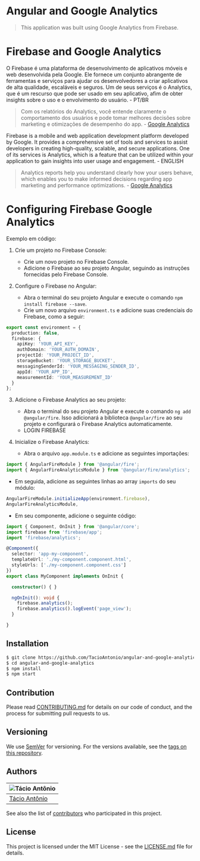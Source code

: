 # Angular and Google Analytics
> This application was built using Google Analytics from Firebase.

# Firebase and Google Analytics
O Firebase é uma plataforma de desenvolvimento de aplicativos móveis e web desenvolvida pela Google. Ele fornece um conjunto abrangente de ferramentas e serviços para ajudar os desenvolvedores a criar aplicativos de alta qualidade, escaláveis e seguros.
Um de seus serviços é o Analytics, que é um rescurso que pode ser usado em seu aplicativo, afim de obter
insights sobre o uso e o envolvimento do usuário. - PT/BR
>Com os relatórios do Analytics, você entende claramente o comportamento dos usuários e pode tomar melhores decisões sobre marketing e otimizações de desempenho do app. - [Google Analytics](https://firebase.google.com/docs/analytics)

Firebase is a mobile and web application development platform developed by Google. It provides a comprehensive set of tools and services to assist developers in creating high-quality, scalable, and secure applications. One of its services is Analytics, which is a feature that can be utilized within your application to gain insights into user usage and engagement. - ENGLISH
>Analytics reports help you understand clearly how your users behave, which enables you to make informed decisions regarding app marketing and performance optimizations. - [Google Analytics](https://firebase.google.com/docs/analytics)


# Configuring Firebase Google Analytics
Exemplo em código:

1. Crie um projeto no Firebase Console:
   - Crie um novo projeto no Firebase Console.
   - Adicione o Firebase ao seu projeto Angular, seguindo as instruções fornecidas pelo Firebase Console.

2. Configure o Firebase no Angular:
   - Abra o terminal do seu projeto Angular e execute o comando `npm install firebase --save`.
   - Crie um novo arquivo `environment.ts` e adicione suas credenciais do Firebase, como a seguir:

```typescript
export const environment = {
  production: false,
  firebase: {
    apiKey: 'YOUR_API_KEY',
    authDomain: 'YOUR_AUTH_DOMAIN',
    projectId: 'YOUR_PROJECT_ID',
    storageBucket: 'YOUR_STORAGE_BUCKET',
    messagingSenderId: 'YOUR_MESSAGING_SENDER_ID',
    appId: 'YOUR_APP_ID',
    measurementId: 'YOUR_MEASUREMENT_ID'
  }
};
```

3. Adicione o Firebase Analytics ao seu projeto:
   - Abra o terminal do seu projeto Angular e execute o comando `ng add @angular/fire`. Isso adicionará a biblioteca `@angular/fire` ao seu projeto e configurará o Firebase Analytics automaticamente.
   - LOGIN FIREBASE

4. Inicialize o Firebase Analytics:
   - Abra o arquivo `app.module.ts` e adicione as seguintes importações:

```typescript
import { AngularFireModule } from '@angular/fire';
import { AngularFireAnalyticsModule } from '@angular/fire/analytics';
```

- Em seguida, adicione as seguintes linhas ao array `imports` do seu módulo:

```typescript
AngularFireModule.initializeApp(environment.firebase),
AngularFireAnalyticsModule,
```

- Em seu componente, adicione o seguinte código:

```typescript
import { Component, OnInit } from '@angular/core';
import firebase from 'firebase/app';
import 'firebase/analytics';

@Component({
  selector: 'app-my-component',
  templateUrl: './my-component.component.html',
  styleUrls: ['./my-component.component.css']
})
export class MyComponent implements OnInit {

  constructor() { }

  ngOnInit(): void {
    firebase.analytics();
    firebase.analytics().logEvent('page_view');
  }

}
```

## Installation
```sh
$ git clone https://github.com/TacioAntonio/angular-and-google-analytics
$ cd angular-and-google-analytics
$ npm install
$ npm start
```

## Contribution
Please read [CONTRIBUTING.md](https://github.com/TacioAntonio/angular-and-google-analytics/blob/master/CONTRIBUTING.md) for details on our code of conduct, and the process for submitting pull requests to us.

## Versioning
We use [SemVer](http://semver.org/) for versioning. For the versions available, see the [tags on this repository](https://github.com/TacioAntonio/angular-and-google-analytics/tags).

## Authors
| ![Tácio Antônio](https://avatars2.githubusercontent.com/u/44682965?s=150&=4)
| -
| [Tácio Antônio](https://github.com/TacioAntonio/)

See also the list of [contributors](https://github.com/TacioAntonio/angular-and-google-analytics/graphs/contributors) who participated in this project.

## License
This project is licensed under the MIT License - see the [LICENSE.md](https://github.com/TacioAntonio/angular-and-google-analytics/blob/master/LICENSE.md) file for details.

